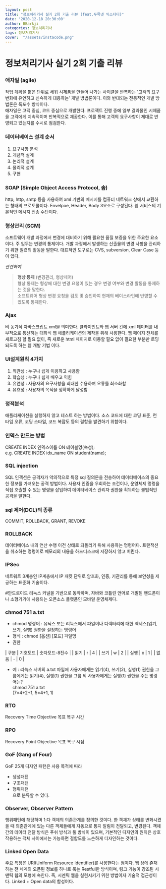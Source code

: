 ```yaml
---
layout: post
title: "정보처리기사 실기 2회 기출 리뷰 (feat.두목넷 익스터디)"
date: '2020-12-18 20:30:00'
author: BBarkji
categories: 정보처리기사
tags: 정보처리기사
cover:  "/assets/instacode.png"
---
```




# 정보처리기사 실기 2회 기출 리뷰     
        
         
          
          

### 애자일 (agile)
작업 계획을 짧은 단위로 세워 시제품을 만들어 나가는 사이클을 반복하는 '고객의 요구 변화에 유연하고 신속하게 대응하는' 개발 방법론이다. 이와 반대되는 전통적인 개발 방법론은 폭포수 방식이다.  
애자일은 고객 중심, 코드 중심으로 개발한다. 프로젝트 진행 중에 일부 결과물인 시제품을 고객에게 지속적이며 반복적으로 제공한다. 이를 통해 고객의 요구사항이 제대로 반영되고 있는지를 수시로 점검한다.
            
                
                 
                    
                       
### 데이터베이스 설계 순서
1. 요구사항 분석
2. 개념적 설계
3. 논리적 설계
4. 물리적 설계
5. 구현
                 
               
              
               
               
### SOAP (Simple Object Access Protocol, 솝)
http, http, smtp 등을 사용하여 xml 기반의 메시지를 컴퓨터 네트워크 상에서 교환하는 형태의 프로토콜이다. Envelpoe, Header, Body 3요소로 구성된다. 웹 서비스의 기본적인 메시지 전송 수단이다.
                 
               
              
               
               
### 형상관리 (SCM)
소프트웨어 개발 과정에서 변경에 대비하기 위해 필요한 품질 보증을 위한 주요한 요소이다. 주 임무는 변경의 통제이다. 개발 과정에서 발생하는 산출물의 변경 사항을 관리하기 위한 일련의 활동을 말한다. 대표적인 도구로는 CVS, subversion, Clear Case 등이 있다. 
                   
                 
_관련하여_  
                 
> **형상 통제** (변경관리, 형상제어)  
> 형상 통제는 형상에 대한 변경 요청이 있는 경우 변경 여부와 변경 활동을 통제하는 것을 말한다.  
> 소프트웨어 형상 변경 요청을 검토 및 승인하여 현재의 베이스라인에 반영할 수 있도록 통제한다.  
                                    
                            
               
                 
                       
### Ajax 
비 동기식 자바스크립트 xml을 의미한다. 클라이언트와 웹 서버 간에 xml 데이터를 내부적으로 통신하는 대화식 웹 애플리케이션의 제작을 위해 사용한다. 웹 페이지 전체를 새로고침 할 필요 없이, 즉 새로운 html 페이지로 이동할 필요 없이 필요한 부분만 로딩되도록 하는 웹 개발 기법 이다.            
                  
            
              
              
             
### UI설계원칙 4가지
1. 직관성 : 누구나 쉽게 이용하고 사용함
2. 학습성 : 누구나 쉽게 배우고 익힘
3. 유연성 : 사용자의 요구사항을 최대한 수용하며 오류를 최소화함
4. 유효성 : 사용자의 목적을 정확하게 달성함        
             
                  
                
              
                    
### 정적분석
애플리케이션을 실행하지 않고 테스트 하는 방법이다. 소스 코드에 대한 코딩 표준, 런 타임 오류, 코딩 스타일, 코드 복잡도 등의 결함을 발견하기 위함이다.               
              
                
             
             
            
### 인덱스 만드는 방법
CREATE INDEX 인덱스이름 ON 테이블명(속성);              
e.g. CREATE INDEX idx_name ON student(name);           
                
             
              
            
               
### SQL injection           
SQL 인젝션은 공격자가 악의적으로 특정 sql 질의문을 전송하여 데이터베이스의 중요한 정보를 가져오는 공격 방법이다. 사용자 인증을 우회하는 조건이나, 운영체제 명령을 직접 호출할 수 있는 명령을 삽입하여 데이터베이스 관리자 권한을 획득하는 불법적인 공격을 말한다.              
                  
                 
             
             
                      
### sql 제어(DCL)의 종류            
COMMIT, ROLLBACK, GRANT, REVOKE           
              
               
               
                
### ROLLBACK           
데이터베이스 내의 연산 수행 이전 상태로 되돌리기 위해 사용하는 명령어다. 트랜잭션을 취소하는 명령어로 메모리의 내용을 하드디스크에 저장하지 않고 버린다.                
             
             
            
           
             
### IPSec          
네트워트 3계층인 IP계층에서 IP 패킷 단위로 암호화, 인증, 키관리를 통해 보안성을 제공하는 표준화 기술이다.               
             
             
                
              
               
#안드로이드
리눅스 커널을 기반으로 동작하며, 자바와 코틀린 언어로 개발된 핸드폰이나 소형기기에 사용되는 오픈소스 플랫폼인 모바일 운영체제다.           
             
           
              
             
                  
### chmod 751 a.txt
* chmod 명령어 : 유닉스 또는 리눅스에서 파일이나 디렉터리에 대한 엑세스(읽기, 쓰기, 실행) 권한을 설정하는 명령어         
* 형식 : chmod [옵션] [모드] 파일명         
* 권한      
             
| 구분 | 기호모드 | 숫자모드-8진수 |
| 읽기 | r | 4 |
| 쓰기 | w | 2 |
| 실행 | x | 1 |
| 없음 | - | 0 |
   
   

* 예 : 리눅스 서버의 a.txt 파일에 사용자에게는 읽기(4), 쓰기(2), 실행(1) 권한을 그룹에게는 읽기(4), 실행(1) 권한을 그룹 외 사용자에게는 실행(1) 권한을 주는 명령어는?          
chmod 751 a.txt           
(7=4+2+1, 5=4+1, 1)         
              
           
             
             
           
### RTO
Recovery Time Objective 목표 복구 시간              
            
           
             
            
              
### RPO
Recovery Point Objective 목표 복구 시점              
            
              
           
            
             
### GoF (Gang of Four)
GoF 25개 디자인 패턴은 사용 목적에 따라         
* 생성패턴
* 구조패턴
* 행위패턴  
으로 분류할 수 있다.             
              
           
            
            
             
### Observer, Observer Pattern
행위패턴에 해당하며 1:다 객체의 의존관계를 정의한 것이다. 한 객체가 상태를 변화시켰을 때 의존관계에 있는 다른 객체들에게 자동으로 통지 알림이 전달되고, 변경된다. 객체 간의 데이터 전달 방식은 푸쉬 방식과 풀 방식이 있으며, 기본적인 디자인의 원칙은 상호작용하는 객체 사이에서는 가능하면 결합도를 느슨하게 디자인하는 것이다.          
            
            
        
           
                          
### Linked Open Data
주요 특징은 URI(Uniform Resource Identifier)를 사용한다는 점이다. 웹 상에 존재하는 전 세계의 오픈된 정보를 하나로 묵는 Restful한 방식이며, 링크 기능이 강조된 시맨틱 웹의 모형에 속한다. 즉, 시멘틱 웹을 실현시키기 위한 방법이자 기술적 접근성이다. Linked + Open data의 합성어다.              
                
                
             
              











